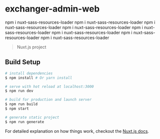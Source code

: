 # exchanger-admin-web
npm i nuxt-sass-resources-loader
npm i nuxt-sass-resources-loader
npm i nuxt-sass-resources-loader
npm i nuxt-sass-resources-loader
npm i nuxt-sass-resources-loader
npm i nuxt-sass-resources-loader
npm i nuxt-sass-resources-loader
npm i nuxt-sass-resources-loader
> Nuxt.js project

## Build Setup

``` bash
# install dependencies
$ npm install # Or yarn install

# serve with hot reload at localhost:3000
$ npm run dev

# build for production and launch server
$ npm run build
$ npm start

# generate static project
$ npm run generate
```

For detailed explanation on how things work, checkout the [Nuxt.js docs](https://github.com/nuxt/nuxt.js).
